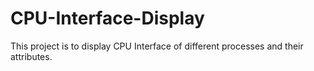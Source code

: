 # CPU-Interface-Display
This project is to display CPU Interface of different processes and their attributes. 
